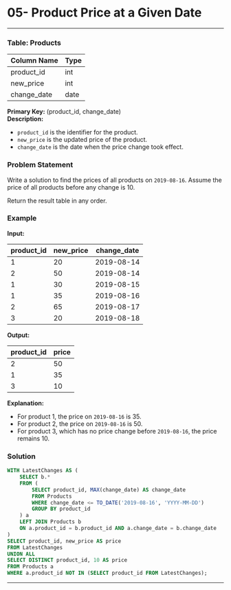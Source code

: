 # 05- Product Price at a Given Date

---

### Table: Products

| Column Name  | Type    |
|--------------|---------|
| product_id   | int     |
| new_price    | int     |
| change_date  | date    |

**Primary Key:** (product_id, change_date)  
**Description:**  
- `product_id` is the identifier for the product.  
- `new_price` is the updated price of the product.  
- `change_date` is the date when the price change took effect.

### Problem Statement

Write a solution to find the prices of all products on `2019-08-16`. Assume the price of all products before any change is 10.

Return the result table in any order.

### Example

**Input:**

| product_id | new_price | change_date |
|------------|-----------|-------------|
| 1          | 20        | 2019-08-14  |
| 2          | 50        | 2019-08-14  |
| 1          | 30        | 2019-08-15  |
| 1          | 35        | 2019-08-16  |
| 2          | 65        | 2019-08-17  |
| 3          | 20        | 2019-08-18  |

**Output:**

| product_id | price |
|------------|-------|
| 2          | 50    |
| 1          | 35    |
| 3          | 10    |

**Explanation:**
- For product 1, the price on `2019-08-16` is 35.
- For product 2, the price on `2019-08-16` is 50.
- For product 3, which has no price change before `2019-08-16`, the price remains 10.

### Solution

```sql
WITH LatestChanges AS (
    SELECT b.*
    FROM (
        SELECT product_id, MAX(change_date) AS change_date
        FROM Products
        WHERE change_date <= TO_DATE('2019-08-16', 'YYYY-MM-DD')
        GROUP BY product_id
    ) a
    LEFT JOIN Products b 
    ON a.product_id = b.product_id AND a.change_date = b.change_date
)
SELECT product_id, new_price AS price
FROM LatestChanges
UNION ALL
SELECT DISTINCT product_id, 10 AS price
FROM Products a
WHERE a.product_id NOT IN (SELECT product_id FROM LatestChanges);
```

---

